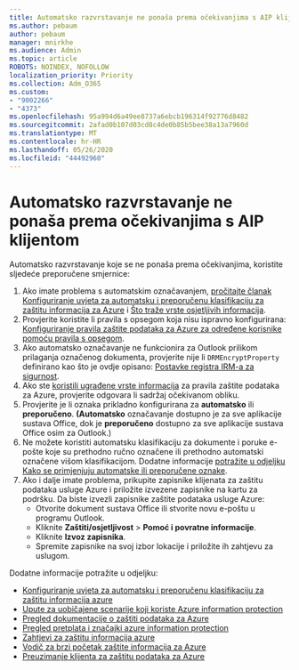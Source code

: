 ```yaml
---
title: Automatsko razvrstavanje ne ponaša prema očekivanjima s AIP klijentom
ms.author: pebaum
author: pebaum
manager: mnirkhe
ms.audience: Admin
ms.topic: article
ROBOTS: NOINDEX, NOFOLLOW
localization_priority: Priority
ms.collection: Adm_O365
ms.custom:
- "9002266"
- "4373"
ms.openlocfilehash: 95a994d6a49ee8737a6ebcb196314f92776d8482
ms.sourcegitcommit: 2afad0b107d03cd8c4de0b85b5bee38a13a7960d
ms.translationtype: MT
ms.contentlocale: hr-HR
ms.lasthandoff: 05/26/2020
ms.locfileid: "44492960"
---
```

# <a name="automatic-classification-not-behaving-as-expected-with-the-aip-client"></a>Automatsko razvrstavanje ne ponaša prema očekivanjima s AIP klijentom

Automatsko razvrstavanje koje se ne ponaša prema očekivanjima, koristite sljedeće preporučene smjernice:

1. Ako imate problema s automatskim označavanjem, [pročitajte članak Konfiguriranje uvjeta za automatsku i preporučenu klasifikaciju za zaštitu informacija za Azure](https://docs.microsoft.com/azure/information-protection/configure-policy-classification) i [Što traže vrste osjetljivih informacija](https://docs.microsoft.com/office365/securitycompliance/what-the-sensitive-information-types-look-for).
2. Provjerite koristite li pravila s opsegom koja nisu ispravno konfigurirana: [Konfiguriranje pravila zaštite podataka za Azure za određene korisnike pomoću pravila s opsegom](https://docs.microsoft.com/azure/information-protection/configure-policy-scope).
3. Ako automatsko označavanje ne funkcionira za Outlook prilikom prilaganja označenog dokumenta, provjerite nije li `DRMEncryptProperty` definirano kao što je ovdje opisano: [Postavke registra IRM-a za sigurnost](https://docs.microsoft.com/deployoffice/security/protect-sensitive-messages-and-documents-by-using-irm-in-office#office-2016-irm-registry-key-options).
4. Ako ste [koristili ugrađene vrste informacija](https://support.office.com/article/What-the-sensitive-information-types-look-for-fd505979-76be-4d9f-b459-abef3fc9e86b) za pravila zaštite podataka za Azure, provjerite odgovara li sadržaj očekivanom obliku.
5. Provjerite je li oznaka prikladno konfigurirana za **automatsko** ili **preporučeno**. **(Automatsko** označavanje dostupno je za sve aplikacije sustava Office, dok je **preporučeno** dostupno za sve aplikacije sustava Office osim za Outlook.)
6. Ne možete koristiti automatsku klasifikaciju za dokumente i poruke e-pošte koje su prethodno ručno označene ili prethodno automatski označene višom klasifikacijom.  Dodatne informacije [potražite u odjeljku Kako se primjenjuju automatske ili preporučene oznake](https://docs.microsoft.com/azure/information-protection/configure-policy-classification#how-automatic-or-recommended-labels-are-applied).
7. Ako i dalje imate problema, prikupite zapisnike klijenata za zaštitu podataka usluge Azure i priložite izvezene zapisnike na kartu za podršku. Da biste izvezli zapisnike zaštite podataka usluge Azure:
    - Otvorite dokument sustava Office ili stvorite novu e-poštu u programu Outlook.
    - Kliknite **Zaštiti/osjetljivost**  >  **Pomoć i povratne informacije**.
    - Kliknite **Izvoz zapisnika**.
    - Spremite zapisnike na svoj izbor lokacije i priložite ih zahtjevu za uslugom.

Dodatne informacije potražite u odjeljku:

- [Konfiguriranje uvjeta za automatsku i preporučenu klasifikaciju za zaštitu informacija azure](https://docs.microsoft.com/azure/information-protection/configure-policy-classification)
- [Upute za uobičajene scenarije koji koriste Azure information protection](https://docs.microsoft.com/azure/information-protection/how-to-guides)
- [Pregled dokumentacije o zaštiti podataka za Azure](https://docs.microsoft.com/azure/information-protection/what-is-information-protection)
- [Pregled pretplata i značajki azure information protection](https://azure.microsoft.com/pricing/details/information-protection)
- [Zahtjevi za zaštitu informacija azure](https://docs.microsoft.com/azure/information-protection/get-started/requirements)
- [Vodič za brzi početak zaštite informacija za Azure](https://docs.microsoft.com/azure/information-protection/get-started/infoprotect-quick-start-tutorial)
- [Preuzimanje klijenta za zaštitu podataka za Azure](https://www.microsoft.com/download/details.aspx?id=53018)

